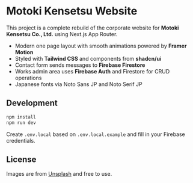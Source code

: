 # Motoki Kensetsu Website

This project is a complete rebuild of the corporate website for **Motoki Kensetsu Co., Ltd.** using Next.js App Router.

- Modern one page layout with smooth animations powered by **Framer Motion**
- Styled with **Tailwind CSS** and components from **shadcn/ui**
- Contact form sends messages to **Firebase Firestore**
- Works admin area uses **Firebase Auth** and Firestore for CRUD operations
- Japanese fonts via Noto Sans JP and Noto Serif JP

## Development

```bash
npm install
npm run dev
```

Create `.env.local` based on `.env.local.example` and fill in your Firebase credentials.

## License

Images are from [Unsplash](https://unsplash.com) and free to use.

